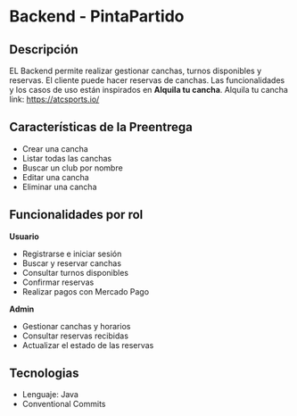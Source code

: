 # Backend - PintaPartido 

## Descripción 
EL Backend permite realizar gestionar canchas, turnos disponibles y reservas. El cliente puede hacer reservas de canchas. Las funcionalidades y los casos de uso están inspirados en **Alquila tu cancha**. 
Alquila tu cancha link: https://atcsports.io/

## Características de la Preentrega
- Crear una cancha
- Listar todas las canchas
- Buscar un club por nombre
- Editar una cancha
- Eliminar una cancha


## Funcionalidades por rol 
**Usuario**
- Registrarse e iniciar sesión
- Buscar y reservar canchas
- Consultar turnos disponibles
- Confirmar reservas
- Realizar pagos con Mercado Pago


**Admin**
- Gestionar canchas y horarios
- Consultar reservas recibidas
- Actualizar el estado de las reservas


## Tecnologias
- Lenguaje: Java
- Conventional Commits
